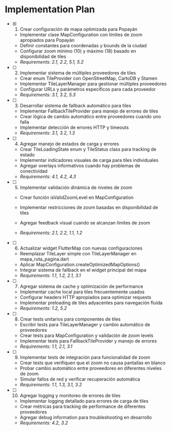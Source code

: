 # Implementation Plan

- [x] 1. Crear configuración de mapa optimizada para Popayán



  - Implementar clase MapConfiguration con límites de zoom apropiados para Popayán
  - Definir constantes para coordenadas y bounds de la ciudad
  - Configurar zoom mínimo (10) y máximo (18) basado en disponibilidad de tiles
  - _Requirements: 2.1, 2.2, 5.1, 5.2_



- [ ] 2. Implementar sistema de múltiples proveedores de tiles

  - Crear enum TileProvider con OpenStreetMap, CartoDB y Stamen
  - Implementar TileLayerManager para gestionar múltiples proveedores
  - Configurar URLs y parámetros específicos para cada proveedor
  - _Requirements: 3.1, 3.2, 5.3_

- [ ] 3. Desarrollar sistema de fallback automático para tiles

  - Implementar FallbackTileProvider para manejo de errores de tiles
  - Crear lógica de cambio automático entre proveedores cuando uno falla
  - Implementar detección de errores HTTP y timeouts
  - _Requirements: 3.1, 3.2, 1.3_

- [ ] 4. Agregar manejo de estados de carga y errores

  - Crear TileLoadingState enum y TileStatus class para tracking de estado
  - Implementar indicadores visuales de carga para tiles individuales
  - Agregar overlays informativos cuando hay problemas de conectividad
  - _Requirements: 4.1, 4.2, 4.3_

- [ ] 5. Implementar validación dinámica de niveles de zoom

  - Crear función isValidZoomLevel en MapConfiguration
  - Implementar restricciones de zoom basadas en disponibilidad de tiles





  - Agregar feedback visual cuando se alcanzan límites de zoom
  - _Requirements: 2.1, 2.2, 1.1, 1.2_

- [ ] 6. Actualizar widget FlutterMap con nuevas configuraciones

  - Reemplazar TileLayer simple con TileLayerManager en mapa_ruta_pagina.dart
  - Aplicar MapConfiguration.createOptimizedMapOptions()
  - Integrar sistema de fallback en el widget principal del mapa
  - _Requirements: 1.1, 1.2, 2.1, 3.1_

- [ ] 7. Agregar sistema de cache y optimización de performance

  - Implementar cache local para tiles frecuentemente usados
  - Configurar headers HTTP apropiados para optimizar requests
  - Implementar preloading de tiles adyacentes para navegación fluida
  - _Requirements: 1.2, 5.2_

- [ ] 8. Crear tests unitarios para componentes de tiles

  - Escribir tests para TileLayerManager y cambio automático de proveedores
  - Crear tests para MapConfiguration y validación de zoom levels
  - Implementar tests para FallbackTileProvider y manejo de errores
  - _Requirements: 1.1, 2.1, 3.1_

- [ ] 9. Implementar tests de integración para funcionalidad de zoom

  - Crear tests que verifiquen que el zoom no causa pantallas en blanco
  - Probar cambio automático entre proveedores en diferentes niveles de zoom
  - Simular fallos de red y verificar recuperación automática
  - _Requirements: 1.1, 1.3, 3.1, 3.2_

- [ ] 10. Agregar logging y monitoreo de errores de tiles
  - Implementar logging detallado para errores de carga de tiles
  - Crear métricas para tracking de performance de diferentes proveedores
  - Agregar debug information para troubleshooting en desarrollo
  - _Requirements: 4.2, 3.2_
